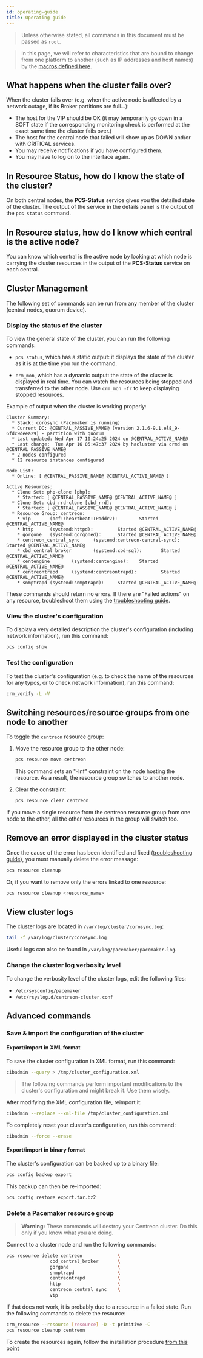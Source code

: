 ```yaml
---
id: operating-guide
title: Operating guide
---
```


> Unless otherwise stated, all commands in this document must be passed as `root`.

> In this page, we will refer to characteristics that are bound to change from one platform to another (such as IP addresses and host names) by the [macros defined here](../../installation/installation-of-centreon-ha/installation.md#convention-for-names-and-ip-addresses).

## What happens when the cluster fails over?

When the cluster fails over (e.g. when the active node is affected by a network outage, if its Broker partitions are full...):

* The host for the VIP should be OK (it may temporarily go down in a SOFT state if the corresponding monitoring check is performed at the exact same time the cluster fails over.)
* The host for the central node that failed will show up as DOWN and/or with CRITICAL services.
* You may receive notifications if you have configured them.
* You may have to log on to the interface again.

## In Resource Status, how do I know the state of the cluster?

On both central nodes, the **PCS-Status** service gives you the detailed state of the cluster. The output of the service in the details panel is the output of the `pcs status` command.

## In Resource status, how do I know which central is the active node?

You can know which central is the active node by looking at which node is carrying the cluster resources in the output of the **PCS-Status** service on each central.

## Cluster Management

The following set of commands can be run from any member of the cluster (central nodes, quorum device).

### Display the status of the cluster

To view the general state of the cluster, you can run the following commands:

* `pcs status`, which has a static output: it displays the state of the cluster as it is at the time you run the command.

* `crm_mon`, which has a dynamic output: the state of the cluster is displayed in real time. You can watch the resources being stopped and transferred to the other node. Use `crm_mon -fr` to keep displaying stopped resources.

Example of output when the cluster is working properly:

```
Cluster Summary:
  * Stack: corosync (Pacemaker is running)
  * Current DC: @CENTRAL_PASSIVE_NAME@ (version 2.1.6-9.1.el8_9-6fdc9deea29) - partition with quorum
  * Last updated: Wed Apr 17 10:24:25 2024 on @CENTRAL_ACTIVE_NAME@
  * Last change:  Tue Apr 16 05:47:37 2024 by hacluster via crmd on @CENTRAL_PASSIVE_NAME@
  * 2 nodes configured
  * 12 resource instances configured

Node List:
  * Online: [ @CENTRAL_PASSIVE_NAME@ @CENTRAL_ACTIVE_NAME@ ]

Active Resources:
  * Clone Set: php-clone [php]:
    * Started: [ @CENTRAL_PASSIVE_NAME@ @CENTRAL_ACTIVE_NAME@ ]
  * Clone Set: cbd_rrd-clone [cbd_rrd]:
    * Started: [ @CENTRAL_PASSIVE_NAME@ @CENTRAL_ACTIVE_NAME@ ]
  * Resource Group: centreon:
    * vip       (ocf::heartbeat:IPaddr2):        Started @CENTRAL_ACTIVE_NAME@
    * http      (systemd:httpd):         Started @CENTRAL_ACTIVE_NAME@
    * gorgone   (systemd:gorgoned):      Started @CENTRAL_ACTIVE_NAME@
    * centreon_central_sync     (systemd:centreon-central-sync):         Started @CENTRAL_ACTIVE_NAME@
    * cbd_central_broker        (systemd:cbd-sql):       Started @CENTRAL_ACTIVE_NAME@
    * centengine        (systemd:centengine):    Started @CENTRAL_ACTIVE_NAME@
    * centreontrapd     (systemd:centreontrapd):         Started @CENTRAL_ACTIVE_NAME@
    * snmptrapd (systemd:snmptrapd):     Started @CENTRAL_ACTIVE_NAME@

```

These commands should return no errors. If there are "Failed actions" on any resource, troubleshoot them using the [troubleshooting guide](troubleshooting-guide.md).

### View the cluster's configuration

To display a very detailed description the cluster's configuration (including network information), run this command:

```bash
pcs config show
```

### Test the configuration

To test the cluster's configuration (e.g. to check the name of the resources for any typos, or to check network information), run this command:

```bash
crm_verify -L -V
```

## Switching resources/resource groups from one node to another

To toggle the `centreon` resource group:

1. Move the resource group to the other node:

   ```bash
   pcs resource move centreon
   ```

   This command sets an "-Inf" constraint on the node hosting the resource. As a result, the resource group switches to another node. 

2. Clear the constraint:

   ```bash
   pcs resource clear centreon
   ```

If you move a single resource from the centreon resource group from one node to the other, all the other resources in the group will switch too.

## Remove an error displayed in the cluster status

Once the cause of the error has been identified and fixed ([troubleshooting guide](troubleshooting-guide.md)), you must manually delete the error message:

```bash
pcs resource cleanup
```

Or, if you want to remove only the errors linked to one resource:

```bash
pcs resource cleanup <resource_name>
```

## View cluster logs

The cluster logs are located in `/var/log/cluster/corosync.log`:

```bash
tail -f /var/log/cluster/corosync.log
```

Useful logs can also be found in `/var/log/pacemaker/pacemaker.log`.

### Change the cluster log verbosity level

To change the verbosity level of the cluster logs, edit the following files:

* `/etc/sysconfig/pacemaker`
* `/etc/rsyslog.d/centreon-cluster.conf`

## Advanced commands

### Save & import the configuration of the cluster

#### Export/import in XML format

To save the cluster configuration in XML format, run this command:

```bash
cibadmin --query > /tmp/cluster_configuration.xml
```

> The following commands perform important modifications to the cluster's configuration and might break it. Use them wisely.

After modifying the XML configuration file, reimport it:

```bash
cibadmin --replace --xml-file /tmp/cluster_configuration.xml
```

To completely reset your cluster's configuration, run this command:

```bash
cibadmin --force --erase
```

#### Export/import in binary format

The cluster's configuration can be backed up to a binary file:

```bash
pcs config backup export
```

This backup can then be re-imported:

```bash
pcs config restore export.tar.bz2
```

### Delete a Pacemaker resource group

> **Warning:** These commands will destroy your Centreon cluster. Do this only if you know what you are doing.

Connect to a cluster node and run the following commands:

```bash
pcs resource delete centreon             \
                cbd_central_broker       \
                gorgone                  \
                snmptrapd                \
                centreontrapd            \
                http                     \
                centreon_central_sync    \
                vip
```

If that does not work, it is probably due to a resource in a failed state. Run the following commands to delete the resource:

```bash
crm_resource --resource [resource] -D -t primitive -C
pcs resource cleanup centreon
```

To create the resources again, follow the installation procedure [from this point](../../installation/installation-of-centreon-ha/installation-2-nodes.md#creating-the-centreon-resource-group)
